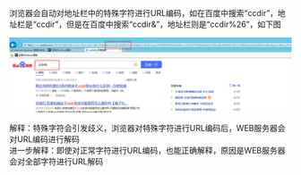 浏览器会自动对地址栏中的特殊字符进行URL编码，如在百度中搜索“ccdir”，地址栏是“ccdir”，但是在百度中搜索“ccdir&”，地址栏则是“ccdir%26”，如下图

![image](./0.png)

解释：特殊字符会引发歧义，浏览器对特殊字符进行URL编码后，WEB服务器会对URL编码进行解码  
进一步解释：即使对正常字符进行URL编码，也能正确解释，原因是WEB服务器会对全部字符进行URL解码
